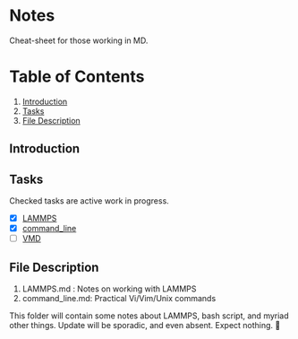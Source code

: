 # Notes
Cheat-sheet for those working in MD. 

# Table of Contents
1. [Introduction](#intro)
2. [Tasks](#tasks)
3. [File Description](#describe)

## Introduction


## Tasks
Checked tasks are active work in progress.
- [x] [LAMMPS](https://github.com/thatgeeman/notes/blob/master/LAMMPS.md)
- [x] [command_line](https://github.com/thatgeeman/notes/blob/master/command_line.md) 
- [ ] [VMD](https://github.com/thatgeeman/notes/blob/master/VMD.md)

## File Description
1. LAMMPS.md : Notes on working with LAMMPS
2. command_line.md: Practical Vi/Vim/Unix commands

This folder will contain some notes about LAMMPS, bash script, and myriad other 
things. Update will be sporadic, and even absent. Expect nothing. :speak_no_evil:
